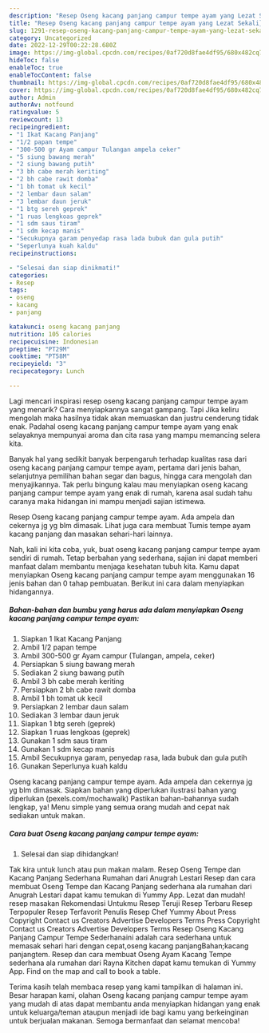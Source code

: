 ```yaml
---
description: "Resep Oseng kacang panjang campur tempe ayam yang Lezat Sekali}"
title: "Resep Oseng kacang panjang campur tempe ayam yang Lezat Sekali}"
slug: 1291-resep-oseng-kacang-panjang-campur-tempe-ayam-yang-lezat-sekali
category: Uncategorized
date: 2022-12-29T00:22:28.680Z
image: https://img-global.cpcdn.com/recipes/0af720d8fae4df95/680x482cq70/oseng-kacang-panjang-campur-tempe-ayam-foto-resep-utama.jpg
hideToc: false
enableToc: true
enableTocContent: false
thumbnail: https://img-global.cpcdn.com/recipes/0af720d8fae4df95/680x482cq70/oseng-kacang-panjang-campur-tempe-ayam-foto-resep-utama.jpg
cover: https://img-global.cpcdn.com/recipes/0af720d8fae4df95/680x482cq70/oseng-kacang-panjang-campur-tempe-ayam-foto-resep-utama.jpg
author: Admin
authorAv: notfound
ratingvalue: 5
reviewcount: 13
recipeingredient:
- "1 Ikat Kacang Panjang"
- "1/2 papan tempe"
- "300-500 gr Ayam campur Tulangan ampela ceker"
- "5 siung bawang merah"
- "2 siung bawang putih"
- "3 bh cabe merah keriting"
- "2 bh cabe rawit domba"
- "1 bh tomat uk kecil"
- "2 lembar daun salam"
- "3 lembar daun jeruk"
- "1 btg sereh geprek"
- "1 ruas lengkoas geprek"
- "1 sdm saus tiram"
- "1 sdm kecap manis"
- "Secukupnya garam penyedap rasa lada bubuk dan gula putih"
- "Seperlunya kuah kaldu"
recipeinstructions:

- "Selesai dan siap dinikmati!"
categories:
- Resep
tags:
- oseng
- kacang
- panjang

katakunci: oseng kacang panjang 
nutrition: 105 calories
recipecuisine: Indonesian
preptime: "PT29M"
cooktime: "PT58M"
recipeyield: "3"
recipecategory: Lunch

---
```



Lagi mencari inspirasi resep oseng kacang panjang campur tempe ayam yang menarik? Cara menyiapkannya sangat gampang. Tapi Jika keliru mengolah maka hasilnya tidak akan memuaskan dan justru cenderung tidak enak. Padahal oseng kacang panjang campur tempe ayam yang enak selayaknya mempunyai aroma dan cita rasa yang mampu memancing selera kita.


Banyak hal yang sedikit banyak berpengaruh terhadap kualitas rasa dari oseng kacang panjang campur tempe ayam, pertama dari jenis bahan, selanjutnya pemilihan bahan segar dan bagus, hingga cara mengolah dan menyajikannya. Tak perlu bingung kalau mau menyiapkan oseng kacang panjang campur tempe ayam yang enak di rumah, karena asal sudah tahu caranya maka hidangan ini mampu menjadi sajian istimewa.

Resep Oseng kacang panjang campur tempe ayam. Ada ampela dan cekernya jg yg blm dimasak. Lihat juga cara membuat Tumis tempe ayam kacang panjang dan masakan sehari-hari lainnya.


Nah, kali ini kita coba, yuk, buat oseng kacang panjang campur tempe ayam sendiri di rumah. Tetap berbahan yang sederhana, sajian ini dapat memberi manfaat dalam membantu menjaga kesehatan tubuh kita. Kamu dapat menyiapkan Oseng kacang panjang campur tempe ayam menggunakan 16 jenis bahan dan 0 tahap pembuatan. Berikut ini cara dalam menyiapkan hidangannya.

<!--inarticleads1-->

##### Bahan-bahan dan bumbu yang harus ada dalam menyiapkan Oseng kacang panjang campur tempe ayam:

1. Siapkan 1 Ikat Kacang Panjang
1. Ambil 1/2 papan tempe
1. Ambil 300-500 gr Ayam campur (Tulangan, ampela, ceker)
1. Persiapkan 5 siung bawang merah
1. Sediakan 2 siung bawang putih
1. Ambil 3 bh cabe merah keriting
1. Persiapkan 2 bh cabe rawit domba
1. Ambil 1 bh tomat uk kecil
1. Persiapkan 2 lembar daun salam
1. Sediakan 3 lembar daun jeruk
1. Siapkan 1 btg sereh (geprek)
1. Siapkan 1 ruas lengkoas (geprek)
1. Gunakan 1 sdm saus tiram
1. Gunakan 1 sdm kecap manis
1. Ambil Secukupnya garam, penyedap rasa, lada bubuk dan gula putih
1. Gunakan Seperlunya kuah kaldu


Oseng kacang panjang campur tempe ayam. Ada ampela dan cekernya jg yg blm dimasak. Siapkan bahan yang diperlukan ilustrasi bahan yang diperlukan (pexels.com/mochawalk) Pastikan bahan-bahannya sudah lengkap, ya! Menu simple yang semua orang mudah and cepat nak sediakan untuk makan. 

<!--inarticleads2-->

##### Cara buat Oseng kacang panjang campur tempe ayam:


1. Selesai dan siap dihidangkan!

Tak kira untuk lunch atau pun makan malam. Resep Oseng Tempe dan Kacang Panjang Sederhana Rumahan dari Anugrah Lestari Resep dan cara membuat Oseng Tempe dan Kacang Panjang sederhana ala rumahan dari Anugrah Lestari dapat kamu temukan di Yummy App. Lezat dan mudah! resep masakan Rekomendasi Untukmu Resep Teruji Resep Terbaru Resep Terpopuler Resep Terfavorit Penulis Resep Chef Yummy About Press Copyright Contact us Creators Advertise Developers Terms Press Copyright Contact us Creators Advertise Developers Terms Resep Oseng Kacang Panjang Campur Tempe Sederhanaini adalah cara sederhana untuk memasak sehari hari dengan cepat,oseng kacang panjangBahan;kacang panjangtem. Resep dan cara membuat Oseng Ayam Kacang Tempe sederhana ala rumahan dari Rayna Kitchen dapat kamu temukan di Yummy App. Find on the map and call to book a table. 

Terima kasih telah membaca resep yang kami tampilkan di halaman ini. Besar harapan kami, olahan Oseng kacang panjang campur tempe ayam yang mudah di atas dapat membantu anda menyiapkan hidangan yang enak untuk keluarga/teman ataupun menjadi ide bagi kamu yang berkeinginan untuk berjualan makanan. Semoga bermanfaat dan selamat mencoba!
